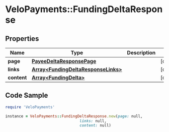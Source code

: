 # VeloPayments::FundingDeltaResponse

## Properties

Name | Type | Description | Notes
------------ | ------------- | ------------- | -------------
**page** | [**PayeeDeltaResponsePage**](PayeeDeltaResponsePage.md) |  | [optional] 
**links** | [**Array&lt;FundingDeltaResponseLinks&gt;**](FundingDeltaResponseLinks.md) |  | [optional] 
**content** | [**Array&lt;FundingDelta&gt;**](FundingDelta.md) |  | [optional] 

## Code Sample

```ruby
require 'VeloPayments'

instance = VeloPayments::FundingDeltaResponse.new(page: null,
                                 links: null,
                                 content: null)
```


